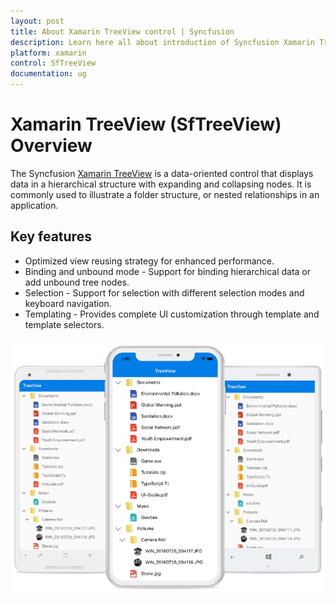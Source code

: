 ```yaml
---
layout: post
title: About Xamarin TreeView control | Syncfusion
description: Learn here all about introduction of Syncfusion Xamarin TreeView (SfTreeView) control, its elements and more.
platform: xamarin
control: SfTreeView
documentation: ug
---
```


# Xamarin TreeView (SfTreeView) Overview

The Syncfusion [Xamarin TreeView](https://www.syncfusion.com/xamarin-ui-controls/xamarin-treeview) is a data-oriented control that displays data in a hierarchical structure with expanding and collapsing nodes. It is commonly used to illustrate a folder structure, or nested relationships in an application. 

## Key features
* Optimized view reusing strategy for enhanced performance.
* Binding and unbound mode - Support for binding hierarchical data or add unbound tree nodes.
* Selection - Support for selection with different selection modes and keyboard navigation.
* Templating - Provides complete UI customization through template and template selectors. 

![Xamarin Forms TreeView Create](TreeView_images/TreeView_TreeView.png)